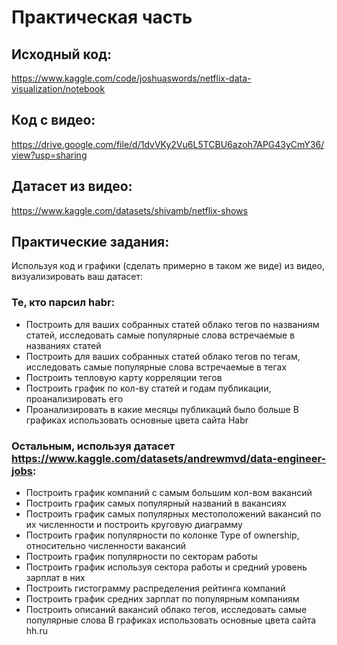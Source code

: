 # Практическая часть

## Исходный код:
https://www.kaggle.com/code/joshuaswords/netflix-data-visualization/notebook

## Код с видео:
https://drive.google.com/file/d/1dvVKy2Vu6L5TCBU6azoh7APG43yCmY36/view?usp=sharing

## Датасет из видео:
https://www.kaggle.com/datasets/shivamb/netflix-shows

## Практические задания:
Используя код и графики (сделать примерно в таком же виде) из видео, визуализировать ваш датасет:

### Те, кто парсил habr:

* Построить для ваших собранных статей облако тегов по названиям статей, исследовать самые популярные слова встречаемые в названиях статей
* Построить для ваших собранных статей облако тегов по тегам, исследовать самые популярные слова встречаемые в тегах
* Построить тепловую карту корреляции тегов
* Построить график по кол-ву статей и годам публикации, проанализировать его
* Проанализировать в какие месяцы публикаций было больше
В графиках использовать основные цвета сайта Habr

### Остальным, используя датасет https://www.kaggle.com/datasets/andrewmvd/data-engineer-jobs:

* Построить график компаний с самым большим кол-вом вакансий
* Построить график самых популярный названий в вакансиях
* Построить график самых популярных местоположений вакансий по их численности и построить круговую диаграмму
* Построить график популярности по колонке Type of ownership, относительно численности вакансий
* Построить график популярности по секторам работы
* Построить график используя сектора работы и средний уровень зарплат в них
* Построить гистограмму распределения рейтинга компаний
* Построить график средних зарплат по популярным компаниям
* Построить описаний вакансий облако тегов, исследовать самые популярные слова
В графиках использовать основные цвета сайта hh.ru